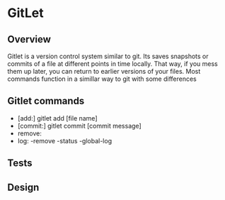 # GitLet


## Overview

Gitlet is a version control system similar to git. Its saves snapshots or commits of a file at different points in time locally. That way, if you mess them up later, you can return to earlier versions of your files. Most commands function in a simillar way to git with some differences


## Gitlet commands


- [add:] gitlet add [file name]
- [commit:] gitlet commit [commit message]
- remove: 
- log: 
-remove
-status
-global-log


## Tests 


## Design

